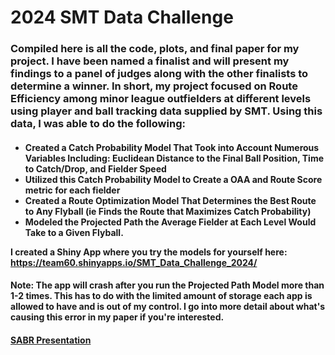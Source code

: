 <h1>
  2024 SMT Data Challenge
</h1>

<h3>

  Compiled here is all the code, plots, and final paper for my project. I have been named a finalist and will present my findings to a panel of judges along with the other finalists to determine a winner. In short, my project focused on Route
Efficiency among minor league outfielders at different levels using player and ball tracking data supplied by SMT. Using this data, I was able to do the following:


</h3>
<h4>
  
  - Created a Catch Probability Model That Took into Account Numerous Variables Including: Euclidean Distance to the Final Ball Position, Time to Catch/Drop, and Fielder Speed
  - Utilized this Catch Probability Model to Create a OAA and Route Score metric for each fielder
  - Created a Route Optimization Model That Determines the Best Route to Any Flyball (ie Finds the Route that Maximizes Catch Probability)
  - Modeled the Projected Path the Average Fielder at Each Level Would Take to a Given Flyball.

I created a Shiny App where you try the models for yourself here: https://team60.shinyapps.io/SMT_Data_Challenge_2024/
</h4>
<h4>Note: The app will crash after you run the Projected Path Model more than 1-2 times. This has to do with the limited amount of storage each app is allowed to have and is out of my control. I go into more detail about what's causing this error in my paper if you're interested.</h4>

<h4>
<a href="https://www.youtube.com/watch?v=AUYTyHazGCY&list=PLoutIBy8VY99XP5u1P1e7xnCHJBuy8h-3&index=14">SABR Presentation</a>
</h4>
